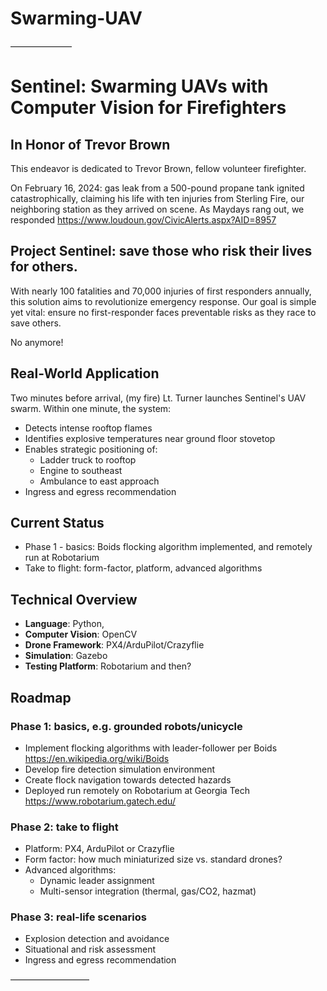 # Swarming-UAV

———————
# Sentinel: Swarming UAVs with Computer Vision for Firefighters

## In Honor of Trevor Brown

This endeavor is dedicated to Trevor Brown, fellow volunteer firefighter.

On February 16, 2024: gas leak from a 500-pound propane tank ignited catastrophically, claiming his life with ten injuries from Sterling Fire, our neighboring station as they arrived on scene. As Maydays rang out, we responded https://www.loudoun.gov/CivicAlerts.aspx?AID=8957

## Project Sentinel: save those who risk their lives for others.

With nearly 100 fatalities and 70,000 injuries of first responders annually, this solution aims to revolutionize emergency response. Our goal is simple yet vital: ensure no first-responder faces preventable risks as they race to save others.

No anymore!

## Real-World Application

Two minutes before arrival, (my fire) Lt. Turner launches Sentinel's UAV swarm. Within one minute, the system:
- Detects intense rooftop flames
- Identifies explosive temperatures near ground floor stovetop
- Enables strategic positioning of:
  - Ladder truck to rooftop
  - Engine to southeast
  - Ambulance to east approach
- Ingress and egress recommendation

## Current Status
- Phase 1 - basics: Boids flocking algorithm implemented, and remotely run at Robotarium
- Take to flight: form-factor, platform, advanced algorithms

## Technical Overview

- **Language**: Python,
- **Computer Vision**: OpenCV
- **Drone Framework**: PX4/ArduPilot/Crazyflie
- **Simulation**: Gazebo
- **Testing Platform**: Robotarium and then?

## Roadmap

### Phase 1: basics, e.g. grounded robots/unicycle 
- Implement flocking algorithms with leader-follower per Boids https://en.wikipedia.org/wiki/Boids
- Develop fire detection simulation environment
- Create flock navigation towards detected hazards
- Deployed run remotely on Robotarium at Georgia Tech https://www.robotarium.gatech.edu/

### Phase 2: take to flight 
- Platform: PX4, ArduPilot or Crazyflie
- Form factor: how much miniaturized size vs. standard drones?
- Advanced algorithms:
  - Dynamic leader assignment
  - Multi-sensor integration (thermal, gas/CO2, hazmat)

### Phase 3: real-life scenarios
- Explosion detection and avoidance
- Situational and risk assessment
- Ingress and egress recommendation




—————————
